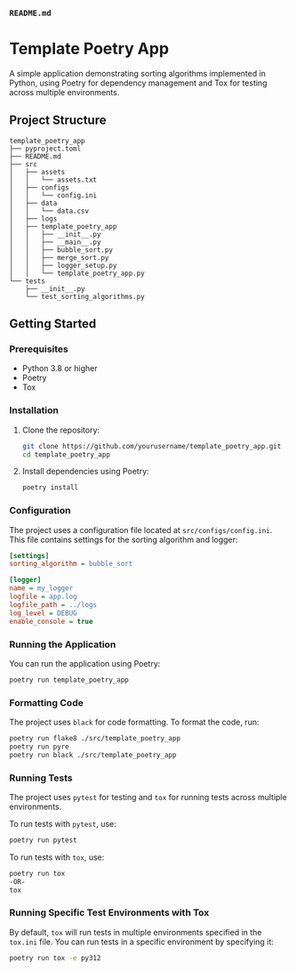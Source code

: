 ### `README.md`
# Template Poetry App

A simple application demonstrating sorting algorithms implemented in Python, using Poetry for dependency management and Tox for testing across multiple environments.

## Project Structure

```
template_poetry_app
├── pyproject.toml
├── README.md
├── src
│   ├── assets
│   │   └── assets.txt
│   ├── configs
│   │   └── config.ini
│   ├── data
│   │   └── data.csv
│   ├── logs
│   ├── template_poetry_app
│   │   ├── __init__.py
│   │   ├── __main__.py
│   │   ├── bubble_sort.py
│   │   ├── merge_sort.py
│   │   ├── logger_setup.py
│   │   └── template_poetry_app.py
└── tests
    ├── __init__.py
    └── test_sorting_algorithms.py
```

## Getting Started

### Prerequisites

- Python 3.8 or higher
- Poetry
- Tox

### Installation

1. Clone the repository:

    ```bash
    git clone https://github.com/yourusername/template_poetry_app.git
    cd template_poetry_app
    ```

2. Install dependencies using Poetry:

    ```bash
    poetry install
    ```

### Configuration

The project uses a configuration file located at `src/configs/config.ini`. This file contains settings for the sorting algorithm and logger:

```ini
[settings]
sorting_algorithm = bubble_sort

[logger]
name = my_logger
logfile = app.log
logfile_path = ../logs
log_level = DEBUG
enable_console = true
```

### Running the Application

You can run the application using Poetry:

```bash
poetry run template_poetry_app
```

### Formatting Code

The project uses `black` for code formatting. To format the code, run:

```bash
poetry run flake8 ./src/template_poetry_app
poetry run pyre
poetry run black ./src/template_poetry_app
```

### Running Tests

The project uses `pytest` for testing and `tox` for running tests across multiple environments.

To run tests with `pytest`, use:

```bash
poetry run pytest
```

To run tests with `tox`, use:

```bash
poetry run tox
-OR-
tox
```

### Running Specific Test Environments with Tox

By default, `tox` will run tests in multiple environments specified in the `tox.ini` file. You can run tests in a specific environment by specifying it:

```bash
poetry run tox -e py312
```
